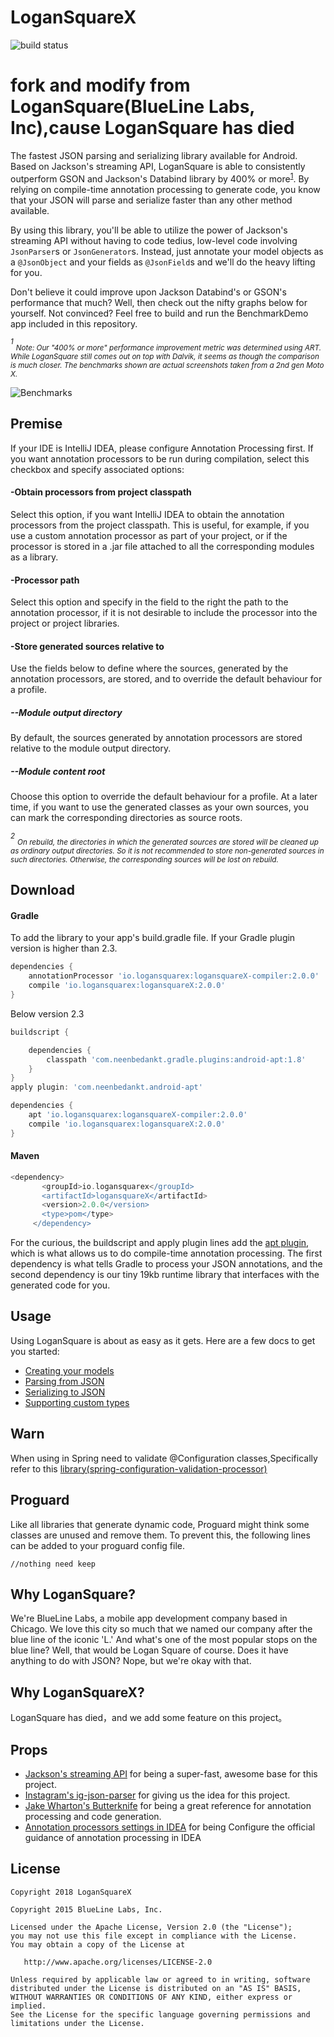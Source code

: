 
# LoganSquareX
![build status](https://travis-ci.org/LoganSquareX/LoganSquareX.svg?branch=master)

# fork and modify from LoganSquare(BlueLine Labs, Inc),cause LoganSquare has died

The fastest JSON parsing and serializing library available for Android. Based on Jackson's streaming API, LoganSquare is able to consistently outperform GSON and Jackson's Databind library by 400% or more<sup>[1](#1)</sup>. By relying on compile-time annotation processing to generate code, you know that your JSON will parse and serialize faster than any other method available.

By using this library, you'll be able to utilize the power of Jackson's streaming API without having to code tedius, low-level code involving `JsonParser`s or `JsonGenerator`s. Instead, just annotate your model objects as a `@JsonObject` and your fields as `@JsonField`s and we'll do the heavy lifting for you.

Don't believe it could improve upon Jackson Databind's or GSON's performance that much? Well, then check out the nifty graphs below for yourself. Not convinced? Feel free to build and run the BenchmarkDemo app included in this repository.

<a name="1"></a>
*<sup>1</sup> <sub>Note: Our "400% or more" performance improvement metric was determined using ART. While LoganSquare still comes out on top with Dalvik, it seems as though the comparison is much closer. The benchmarks shown are actual screenshots taken from a 2nd gen Moto X.<sub>*

![Benchmarks](docs/benchmarks.jpg)
## Premise
If your IDE is IntelliJ IDEA, please configure Annotation Processing first.
If you want annotation processors to be run during compilation, select this checkbox and specify associated options:
#### -Obtain processors from project classpath
Select this option, if you want IntelliJ IDEA to obtain the annotation processors from the project classpath. This is useful, for example, if you use a custom annotation processor as part of your project, or if the processor is stored in a .jar file attached to all the corresponding modules as a library.
#### -Processor path
Select this option and specify in the field to the right the path to the annotation processor, if it is not desirable to include the processor into the project or project libraries.
#### -Store generated sources relative to
Use the fields below to define where the sources, generated by the annotation processors, are stored, and to override the default behaviour for a profile.
##### --Module output directory
By default, the sources generated by annotation processors are stored relative to the module output directory.
##### --Module content root
Choose this option to override the default behaviour for a profile.
At a later time, if you want to use the generated classes as your own sources, you can mark the corresponding directories as source roots.

<a name="2"></a>
*<sup>2</sup> <sub>On rebuild, the directories in which the generated sources are stored will be cleaned up as ordinary output directories. So it is not recommended to store non-generated sources in such directories. Otherwise, the corresponding sources will be lost on rebuild.<sub>*


## Download
#### Gradle
To add the library to your app's build.gradle file.
If your Gradle plugin version is higher than 2.3.
```groovy
dependencies {
    annotationProcessor 'io.logansquarex:logansquareX-compiler:2.0.0'
    compile 'io.logansquarex:logansquareX:2.0.0'
}
```

Below version 2.3
```groovy
buildscript {

    dependencies {
        classpath 'com.neenbedankt.gradle.plugins:android-apt:1.8'
    }
}
apply plugin: 'com.neenbedankt.android-apt'

dependencies {
    apt 'io.logansquarex:logansquareX-compiler:2.0.0'
    compile 'io.logansquarex:logansquareX:2.0.0'
}
```

#### Maven
```groovy
<dependency>
       <groupId>io.logansquarex</groupId>
       <artifactId>logansquareX</artifactId>
       <version>2.0.0</version>
       <type>pom</type>
     </dependency>
```
For the curious, the buildscript and apply plugin lines add the [apt plugin](https://bitbucket.org/hvisser/android-apt), which is what allows us to do compile-time annotation processing. The first dependency is what tells Gradle to process your JSON annotations, and the second dependency is our tiny 19kb runtime library that interfaces with the generated code for you.

## Usage

Using LoganSquare is about as easy as it gets. Here are a few docs to get you started:

 * [Creating your models](docs/Models.md)
 * [Parsing from JSON](docs/Parsing.md)
 * [Serializing to JSON](docs/Serializing.md)
 * [Supporting custom types](docs/TypeConverters.md)

## Warn
When using in Spring need to validate @Configuration classes,Specifically refer to this [library(spring-configuration-validation-processor)](https://github.com/pellaton/spring-configuration-validation-processor)

## Proguard

Like all libraries that generate dynamic code, Proguard might think some classes are unused and remove them. To prevent this, the following lines can be added to your proguard config file.

```
//nothing need keep
```

## Why LoganSquare?

We're BlueLine Labs, a mobile app development company based in Chicago. We love this city so much that we named our company after the blue line of the iconic 'L.' And what's one of the most popular stops on the blue line? Well, that would be Logan Square of course. Does it have anything to do with JSON? Nope, but we're okay with that.
## Why LoganSquareX?
LoganSquare has died，and we add some feature on this project。

## Props

 * [Jackson's streaming API](https://github.com/FasterXML/jackson-core) for being a super-fast, awesome base for this project.
 * [Instagram's ig-json-parser](https://github.com/Instagram/ig-json-parser) for giving us the idea for this project.
 * [Jake Wharton's Butterknife](https://github.com/JakeWharton/butterknife) for being a great reference for annotation processing and code generation.
 * [Annotation processors settings  in IDEA](https://www.jetbrains.com/help/idea/annotation-processors.html) for being Configure the official guidance of annotation processing in IDEA


## License

    Copyright 2018 LoganSquareX
 
    Copyright 2015 BlueLine Labs, Inc.

    Licensed under the Apache License, Version 2.0 (the "License");
    you may not use this file except in compliance with the License.
    You may obtain a copy of the License at

       http://www.apache.org/licenses/LICENSE-2.0

    Unless required by applicable law or agreed to in writing, software
    distributed under the License is distributed on an "AS IS" BASIS,
    WITHOUT WARRANTIES OR CONDITIONS OF ANY KIND, either express or implied.
    See the License for the specific language governing permissions and
    limitations under the License.


